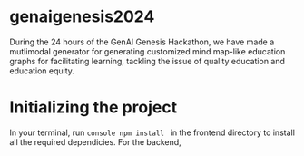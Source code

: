 # genaigenesis2024

During the 24 hours of the GenAI Genesis Hackathon, we have made a mutlimodal generator for generating customized mind map-like education graphs for facilitating learning, tackling the issue of quality education and education equity.


# Initializing the project

In your terminal, run ```console npm install ``` in the frontend directory to install all the required dependicies. For the backend, 
